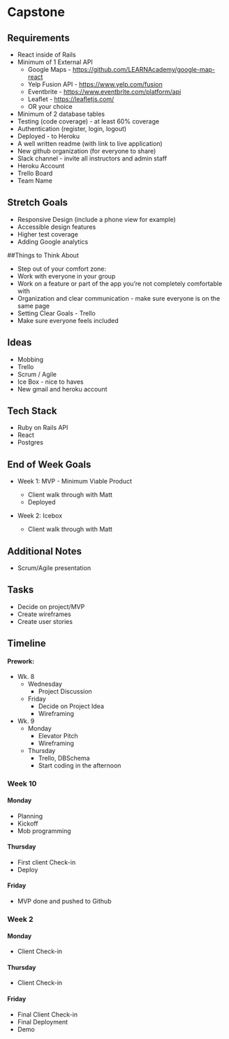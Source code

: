 # Capstone

## Requirements
- React inside of Rails
- Minimum of 1 External API
  - Google Maps - https://github.com/LEARNAcademy/google-map-react
  - Yelp Fusion API - https://www.yelp.com/fusion
  - Eventbrite - https://www.eventbrite.com/platform/api
  - Leaflet - https://leafletjs.com/
  - OR your choice
- Minimum of 2 database tables
- Testing (code coverage) - at least 60% coverage
- Authentication (register, login, logout)
- Deployed - to Heroku
- A well written readme (with link to live application)
- New github organization (for everyone to share)
- Slack channel - invite all instructors and admin staff
- Heroku Account
- Trello Board
- Team Name

## Stretch Goals
- Responsive Design (include a phone view for example)
- Accessible design features
- Higher test coverage
- Adding Google analytics

##Things to Think About
- Step out of your comfort zone:
- Work with everyone in your group
- Work on a feature or part of the app you’re not completely comfortable with
- Organization and clear communication - make sure everyone is on the same page
- Setting Clear Goals - Trello
- Make sure everyone feels included

## Ideas
- Mobbing
- Trello
- Scrum / Agile
- Ice Box - nice to haves
- New gmail and heroku account

## Tech Stack
- Ruby on Rails API
- React
- Postgres

## End of Week Goals
- Week 1: MVP - Minimum Viable Product
  - Client walk through with Matt
  - Deployed

- Week 2: Icebox
  - Client walk through with Matt

## Additional Notes
- Scrum/Agile presentation

## Tasks
- Decide on project/MVP
- Create wireframes
- Create user stories

## Timeline

#### Prework:
- Wk. 8 
  - Wednesday
    - Project Discussion
  - Friday
    - Decide on Project Idea
    - Wireframing
- Wk. 9
  - Monday
    - Elevator Pitch
    - Wireframing
  - Thursday
    - Trello, DBSchema
    - Start coding in the afternoon
    
### Week 10

#### Monday
- Planning
- Kickoff
- Mob programming

#### Thursday
- First client Check-in
- Deploy

#### Friday
- MVP done and pushed to Github

### Week 2

#### Monday
- Client Check-in

#### Thursday
- Client Check-in

#### Friday
- Final Client Check-in
- Final Deployment
- Demo


